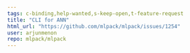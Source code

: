 ```yaml
---
tags: c-binding,help-wanted,s-keep-open,t-feature-request
title: "CLI for ANN"
html_url: "https://github.com/mlpack/mlpack/issues/1254"
user: arjunmenon
repo: mlpack/mlpack
---
```


